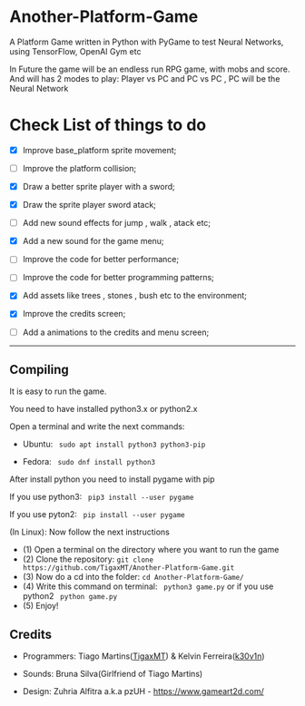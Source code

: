 # Another-Platform-Game
A Platform Game written in Python with PyGame to test Neural Networks, using TensorFlow, OpenAI Gym etc

In Future the game will be an endless run RPG game, with mobs and score. And will has 2 modes to play: Player vs PC and PC vs PC , PC will be the Neural Network

# Check List of things to do

- [x] Improve base_platform sprite movement;
- [ ] Improve the platform collision;
- [x] Draw a better sprite player with a sword;
- [x] Draw the sprite player sword atack;
- [ ] Add new sound effects for jump , walk , atack etc;
- [x] Add a new sound for the game menu;
- [ ] Improve the code for better performance;
- [ ] Improve the code for better programming patterns;
- [x] Add assets like trees , stones , bush etc to the environment;
- [x] Improve the credits screen;
- [ ] Add a animations to the credits and menu screen;


---

## Compiling

It is easy to run the game.

You need to have installed python3.x or python2.x

Open a terminal and write the next commands:

* Ubuntu: ` sudo apt install python3 python3-pip`

* Fedora: ` sudo dnf install python3`

After install python you need to install pygame with pip

If you use python3:
` pip3 install --user pygame`

If you use pyton2:
` pip install --user pygame`

(In Linux): Now follow the next instructions

* (1) Open a terminal on the directory where you want to run the game
* (2) Clone the repository: `git clone https://github.com/TigaxMT/Another-Platform-Game.git`
* (3) Now do a cd into the folder: `cd Another-Platform-Game/`
* (4) Write this command on terminal: ` python3 game.py` or if you use python2 ` python game.py`
* (5) Enjoy!  

## Credits

* Programmers: Tiago Martins([TigaxMT](https://github.com/TigaxMT "TigaxMT Profile")) & Kelvin Ferreira([k30v1n](https://github.com/k30v1n "k30v1n Profile"))

* Sounds: Bruna Silva(Girlfriend of Tiago Martins)

* Design: Zuhria Alfitra a.k.a pzUH - https://www.gameart2d.com/
